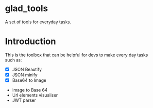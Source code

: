 # glad_tools
 A set of tools for everyday tasks.

# Introduction

This is the toolbox that can be helpful for devs to make every day tasks such as:

- [x] JSON Beautify
- [x] JSON minify
- [x] Base64 to Image
- Image to Base 64
- Url elements visualiser
- JWT parser
